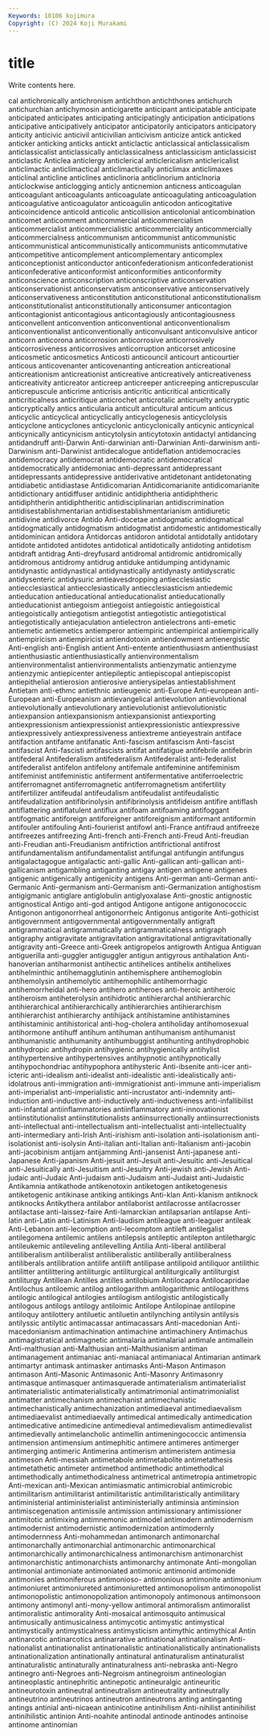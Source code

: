 ```yaml
---
Keywords: 10106 kojimura
Copyright: (C) 2024 Koji Murakami
---
```


# title

Write contents here.



cal antichronically antichronism antichthon antichthones antichurch antichurchian antichymosin
anticigarette anticipant anticipatable anticipate anticipated anticipates anticipating anticipatingly anticipation anticipations
anticipative anticipatively anticipator anticipatorily anticipators anticipatory anticity anticivic anticivil anticivilian
anticivism anticize antick anticked anticker anticking anticks antickt anticlactic anticlassical
anticlassicalism anticlassicalist anticlassically anticlassicalness anticlassicism anticlassicist anticlastic Anticlea anticlergy anticlerical
anticlericalism anticlericalist anticlimactic anticlimactical anticlimactically anticlimax anticlimaxes anticlinal anticline anticlines
anticlinoria anticlinorium anticlnoria anticlockwise anticlogging anticly anticnemion anticness anticoagulan anticoagulant
anticoagulants anticoagulate anticoagulating anticoagulation anticoagulative anticoagulator anticoagulin anticodon anticogitative anticoincidence
anticold anticolic anticollision anticolonial anticombination anticomet anticomment anticommercial anticommercialism anticommercialist
anticommercialistic anticommerciality anticommercially anticommercialness anticommunism anticommunist anticommunistic anticommunistical anticommunistically anticommunists
anticommutative anticompetitive anticomplement anticomplementary anticomplex anticonceptionist anticonductor anticonfederationism anticonfederationist anticonfederative
anticonformist anticonformities anticonformity anticonscience anticonscription anticonscriptive anticonservation anticonservationist anticonservatism anticonservative
anticonservatively anticonservativeness anticonstitution anticonstitutional anticonstitutionalism anticonstitutionalist anticonstitutionally anticonsumer anticontagion anticontagionist
anticontagious anticontagiously anticontagiousness anticonvellent anticonvention anticonventional anticonventionalism anticonventionalist anticonventionally anticonvulsant
anticonvulsive anticor anticorn anticorona anticorrosion anticorrosive anticorrosively anticorrosiveness anticorrosives anticorruption
anticorset anticosine anticosmetic anticosmetics Anticosti anticouncil anticourt anticourtier anticous anticovenanter
anticovenanting anticreation anticreational anticreationism anticreationist anticreative anticreatively anticreativeness anticreativity anticreator
anticreep anticreeper anticreeping anticrepuscular anticrepuscule anticrime anticrisis anticritic anticritical anticritically
anticriticalness anticritique anticrochet anticrotalic anticruelty anticryptic anticryptically antics anticularia anticult
anticultural anticum anticus anticyclic anticyclical anticyclically anticyclogenesis anticyclolysis anticyclone anticyclones
anticyclonic anticyclonically anticynic anticynical anticynically anticynicism anticytolysin anticytotoxin antidactyl antidancing
antidandruff anti-Darwin Anti-darwinian anti-Darwinian Anti-darwinism anti-Darwinism anti-Darwinist antidecalogue antideflation antidemocracies
antidemocracy antidemocrat antidemocratic antidemocratical antidemocratically antidemoniac anti-depressant antidepressant antidepressants antidepressive
antiderivative antidetonant antidetonating antidiabetic antidiastase Antidicomarian Antidicomarianite antidicomarianite antidictionary antidiffuser
antidinic antidiphtheria antidiphtheric antidiphtherin antidiphtheritic antidisciplinarian antidiscrimination antidisestablishmentarian antidisestablishmentarianism antidiuretic
antidivine antidivorce Antido Anti-docetae antidogmatic antidogmatical antidogmatically antidogmatism antidogmatist antidomestic
antidomestically antidominican antidora Antidorcas antidoron antidotal antidotally antidotary antidote antidoted
antidotes antidotical antidotically antidoting antidotism antidraft antidrag Anti-dreyfusard antidromal antidromic
antidromically antidromous antidromy antidrug antiduke antidumping antidynamic antidynastic antidynastical antidynastically
antidynasty antidyscratic antidysenteric antidysuric antieavesdropping antiecclesiastic antiecclesiastical antiecclesiastically antiecclesiasticism antiedemic
antieducation antieducational antieducationalist antieducationally antieducationist antiegoism antiegoist antiegoistic antiegoistical antiegoistically
antiegotism antiegotist antiegotistic antiegotistical antiegotistically antiejaculation antielectron antielectrons anti-emetic antiemetic
antiemetics antiemperor antiempiric antiempirical antiempirically antiempiricism antiempiricist antiendotoxin antiendowment antienergistic
Anti-english anti-English antient Anti-entente antienthusiasm antienthusiast antienthusiastic antienthusiastically antienvironmentalism antienvironmentalist
antienvironmentalists antienzymatic antienzyme antienzymic antiepicenter antiepileptic antiepiscopal antiepiscopist antiepithelial antierosion
antierosive antierysipelas antiestablishment Antietam anti-ethmc antiethnic antieugenic anti-Europe Anti-european anti-European
anti-Europeanism antievangelical antievolution antievolutional antievolutionally antievolutionary antievolutionist antievolutionistic antiexpansion antiexpansionism
antiexpansionist antiexporting antiexpressionism antiexpressionist antiexpressionistic antiexpressive antiexpressively antiexpressiveness antiextreme antieyestrain
antiface antifaction antifame antifanatic Anti-fascism antifascism Anti-fascist antifascist Anti-fascisti antifascists
antifat antifatigue antifebrile antifebrin antifederal Antifederalism antifederalism Antifederalist anti-federalist antifederalist
antifelon antifelony antifemale antifeminine antifeminism antifeminist antifeministic antiferment antifermentative antiferroelectric
antiferromagnet antiferromagnetic antiferromagnetism antifertility antifertilizer antifeudal antifeudalism antifeudalist antifeudalistic antifeudalization
antifibrinolysin antifibrinolysis antifideism antifire antiflash antiflattering antiflatulent antiflux antifoam antifoaming
antifoggant antifogmatic antiforeign antiforeigner antiforeignism antiformant antiformin antifouler antifouling Anti-fourierist
antifowl anti-France antifraud antifreeze antifreezes antifreezing Anti-french anti-French anti-Freud Anti-freudian
anti-Freudian anti-Freudianism antifriction antifrictional antifrost antifundamentalism antifundamentalist antifungal antifungin antifungus
antigalactagogue antigalactic anti-gallic Anti-gallican anti-gallican anti-gallicanism antigambling antiganting antigay antigen
antigene antigenes antigenic antigenically antigenicity antigens Anti-german anti-German anti-Germanic Anti-germanism
anti-Germanism anti-Germanization antighostism antigigmanic antiglare antiglobulin antiglyoxalase Anti-gnostic antignostic antignostical
Antigo anti-god antigod Antigone antigone antigonococcic Antigonon antigonorrheal antigonorrheic Antigonus
antigorite Anti-gothicist antigovernment antigovernmental antigovernmentally antigraft antigrammatical antigrammatically antigrammaticalness antigraph
antigraphy antigravitate antigravitation antigravitational antigravitationally antigravity anti-Greece anti-Greek antigropelos antigrowth
Antigua Antiguan antiguerilla anti-guggler antiguggler antigun antigyrous antihalation Anti-hanoverian antiharmonist
antihectic antihelices antihelix antihelixes antihelminthic antihemagglutinin antihemisphere antihemoglobin antihemolysin antihemolytic
antihemophilic antihemorrhagic antihemorrheidal anti-hero antihero antiheroes anti-heroic antiheroic antiheroism antiheterolysin
antihidrotic antihierarchal antihierarchic antihierarchical antihierarchically antihierarchies antihierarchism antihierarchist antihierarchy antihijack
antihistamine antihistamines antihistaminic antihistorical anti-hog-cholera antiholiday antihomosexual antihormone antihuff antihum
antihuman antihumanism antihumanist antihumanistic antihumanity antihumbuggist antihunting antihydrophobic antihydropic antihydropin
antihygienic antihygienically antihylist antihypertensive antihypertensives antihypnotic antihypnotically antihypochondriac antihypophora antihysteric
Anti-ibsenite anti-icer anti-icteric anti-idealism anti-idealist anti-idealistic anti-idealistically anti-idolatrous anti-immigration anti-immigrationist
anti-immune anti-imperialism anti-imperialist anti-imperialistic anti-incrustator anti-indemnity anti-induction anti-inductive anti-inductively anti-inductiveness
anti-infallibilist anti-infantal antiinflammatories antiinflammatory anti-innovationist antiinstitutionalist antiinstitutionalists antiinsurrectionally antiinsurrectionists anti-intellectual
anti-intellectualism anti-intellectualist anti-intellectuality anti-intermediary anti-Irish Anti-irishism anti-isolation anti-isolationism anti-isolationist anti-isolysin
Anti-italian anti-Italian anti-Italianism anti-jacobin anti-jacobinism antijam antijamming Anti-jansenist Anti-japanese anti-Japanese
Anti-japanism Anti-jesuit anti-Jesuit anti-Jesuitic anti-Jesuitical anti-Jesuitically anti-Jesuitism anti-Jesuitry Anti-jewish anti-Jewish
Anti-judaic anti-Judaic Anti-judaism anti-Judaism anti-Judaist anti-Judaistic Antikamnia antikathode antikenotoxin antiketogen
antiketogenesis antiketogenic antikinase antiking antikings Anti-klan Anti-klanism antiknock antiknocks Antikythera
antilabor antilaborist antilacrosse antilacrosser antilactase anti-laissez-faire Anti-lamarckian antilapsarian antilapse Anti-latin
anti-Latin anti-Latinism Anti-laudism antileague anti-leaguer antileak Anti-Lebanon anti-lecomption anti-lecomptom antileft
antilegalist antilegomena antilemic antilens antilepsis antileptic antilepton antilethargic antileukemic antileveling
antilevelling Antilia Anti-liberal antiliberal antiliberalism antiliberalist antiliberalistic antiliberally antiliberalness antiliberals
antilibration antilife antilift antilipase antilipoid antiliquor antilithic antilitter antilittering antiliturgic
antiliturgical antiliturgically antiliturgist antiliturgy Antillean Antilles antilles antilobium Antilocapra Antilocapridae
Antilochus antiloemic antilog antilogarithm antilogarithmic antilogarithms antilogic antilogical antilogies antilogism
antilogistic antilogistically antilogous antilogs antilogy antiloimic Antilope Antilopinae antilopine antiloquy
antilottery antiluetic antiluetin antilynching antilysin antilysis antilyssic antilytic antimacassar antimacassars
Anti-macedonian Anti-macedonianism antimachination antimachine antimachinery Antimachus antimagistratical antimagnetic antimalaria antimalarial
antimale antimallein Anti-malthusian anti-Malthusian anti-Malthusianism antiman antimanagement antimaniac anti-maniacal antimaniacal
Antimarian antimark antimartyr antimask antimasker antimasks Anti-Mason Antimason antimason Anti-Masonic
Antimasonic Anti-Masonry Antimasonry antimasque antimasquer antimasquerade antimaterialism antimaterialist antimaterialistic antimaterialistically
antimatrimonial antimatrimonialist antimatter antimechanism antimechanist antimechanistic antimechanistically antimechanization antimediaeval antimediaevalism
antimediaevalist antimediaevally antimedical antimedically antimedication antimedicative antimedicine antimedieval antimedievalism antimedievalist
antimedievally antimelancholic antimellin antimeningococcic antimensia antimension antimensium antimephitic antimere antimeres
antimerger antimerging antimeric Antimerina antimerism antimeristem antimesia antimeson Anti-messiah antimetabole
antimetabolite antimetathesis antimetathetic antimeter antimethod antimethodic antimethodical antimethodically antimethodicalness antimetrical
antimetropia antimetropic Anti-mexican anti-Mexican antimiasmatic antimicrobial antimicrobic antimilitarism antimilitarist antimilitaristic
antimilitaristically antimilitary antiministerial antiministerialist antiministerially antiminsia antiminsion antimiscegenation antimissile antimission
antimissionary antimissioner antimitotic antimixing antimnemonic antimodel antimodern antimodernism antimodernist antimodernistic
antimodernization antimodernly antimodernness Anti-mohammedan antimonarch antimonarchal antimonarchally antimonarchial antimonarchic antimonarchical
antimonarchically antimonarchicalness antimonarchism antimonarchist antimonarchistic antimonarchists antimonarchy antimonate Anti-mongolian antimonial
antimoniate antimoniated antimonic antimonid antimonide antimonies antimoniferous antimonioso- antimonious antimonite
antimonium antimoniuret antimoniureted antimoniuretted antimonopolism antimonopolist antimonopolistic antimonopolization antimonopoly antimonous
antimonsoon antimony antimonyl anti-mony-yellow antimoral antimoralism antimoralist antimoralistic antimorality Anti-mosaical
antimosquito antimusical antimusically antimusicalness antimycotic antimystic antimystical antimystically antimysticalness antimysticism
antimythic antimythical Antin antinarcotic antinarcotics antinarrative antinational antinationalism Anti-nationalist antinationalist
antinationalistic antinationalistically antinationalists antinationalization antinationally antinatural antinaturalism antinaturalist antinaturalistic antinaturally
antinaturalness anti-nebraska anti-Negro antinegro anti-Negroes anti-Negroism antinegroism antineologian antineoplastic antinephritic
antinepotic antineuralgic antineuritic antineurotoxin antineutral antineutralism antineutrality antineutrally antineutrino antineutrinos
antineutron antineutrons anting antinganting antings antinial anti-nicaean antinicotine antinihilism Anti-nihilist
antinihilist antinihilistic antinion Anti-noahite antinodal antinode antinodes antinoise antinome antinomian
